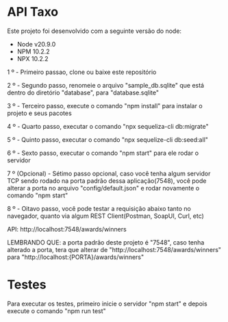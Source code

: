 # API Taxo

Este projeto foi desenvolvido com a seguinte versão do node:
- Node v20.9.0
- NPM 10.2.2
- NPX 10.2.2


1 º - Primeiro passao, clone ou baixe este repositório
 
2 º - Segundo passo, renomeie o arquivo "sample_db.sqlite" que está dentro do diretório "database", para "database.sqlite"

3 º - Terceiro passo, execute o comando "npm install" para instalar o projeto e seus pacotes

4 º - Quarto passo, executar o comando "npx sequeliza-cli db:migrate"

5 º - Quinto passo, executar o comando "npx sequelize-cli db:seed:all"

6 º - Sexto passo, executar o comando "npm start" para ele rodar o servidor

7 º (Opcional) - Sétimo passo opcional, caso você tenha algum servidor TCP sendo rodado na porta padrão dessa aplicação(7548), você pode alterar a porta no arquivo "config/default.json" e rodar novamente o comando "npm start"

8 º - Oitavo passo, você pode testar a requisição abaixo tanto no navegador, quanto via algum REST Client(Postman, SoapUI, Curl, etc)

API:
http://localhost:7548/awards/winners

LEMBRANDO QUE: a porta padrão deste projeto é "7548", caso tenha alterado a porta, tera que alterar de "http://localhost:7548/awards/winners" para "http://localhost:{PORTA}/awards/winners"

# Testes

Para executar os testes, primeiro inicie o servidor "npm start" e depois execute o comando "npm run test"